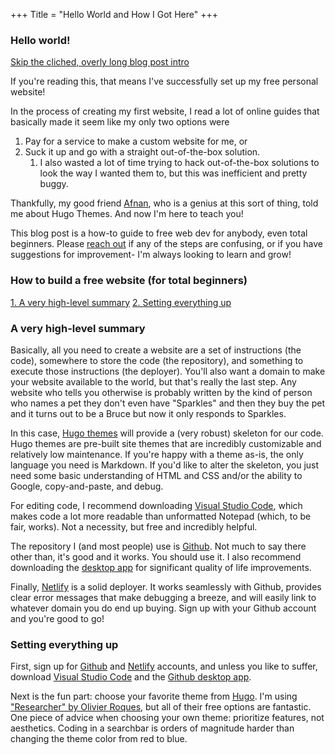 +++
Title = "Hello World and How I Got Here"
+++

### Hello world! 
[Skip the cliched, overly long blog post intro](#how-to-build-a-free-website-for-total-beginners)

If you're reading this, that means I've successfully set up my free personal website! 

In the process of creating my first website, I read a lot of online guides that basically made it seem like my only two options were
1. Pay for a service to make a custom website for me, or
2. Suck it up and go with a straight out-of-the-box solution.
   1. I also wasted a lot of time trying to hack out-of-the-box solutions to look the way I wanted them to, but this was inefficient and pretty buggy.

Thankfully, my good friend [Afnan](www.afnan.io), who is a genius at this sort of thing, told me about Hugo Themes. And now I'm here to teach you! 

This blog post is a how-to guide to free web dev for anybody, even total beginners. Please [reach out](mailto:robinzeng1@gmail.com) if any of the steps are confusing, or if you have suggestions for improvement- I'm always looking to learn and grow!

### How to build a free website (for total beginners)
[1. A very high-level summary](#a-very-high-level-summary)
[2. Setting everything up](#setting-everything-up)

### A very high-level summary

Basically, all you need to create a website are a set of instructions (the code), somewhere to store the code (the repository), and something to execute those instructions (the deployer). You'll also want a domain to make your website available to the world, but that's really the last step. Any website who tells you otherwise is probably written by the kind of person who names a pet they don't even have "Sparkles" and then they buy the pet and it turns out to be a Bruce but now it only responds to Sparkles. 

In this case, [Hugo themes](https://themes.gohugo.io/) will provide a (very robust) skeleton for our code. Hugo themes are pre-built site themes that are incredibly customizable and relatively low maintenance. If you're happy with a theme as-is, the only language you need is Markdown. If you'd like to alter the skeleton, you just need some basic understanding of HTML and CSS and/or the ability to Google, copy-and-paste, and debug.

For editing code, I recommend downloading [Visual Studio Code](https://code.visualstudio.com/), which makes code a lot more readable than unformatted Notepad (which, to be fair, works). Not a necessity, but free and incredibly helpful.

The repository I (and most people) use is [Github](https://github.com/). Not much to say there other than, it's good and it works. You should use it. I also recommend downloading the [desktop app](https://desktop.github.com/) for significant quality of life improvements.

Finally, [Netlify](https://www.netlify.com/) is a solid deployer. It works seamlessly with Github, provides clear error messages that make debugging a breeze, and will easily link to whatever domain you do end up buying. Sign up with your Github account and you're good to go! 


### Setting everything up

First, sign up for [Github](https://github.com/) and [Netlify](https://www.netlify.com/) accounts, and unless you like to suffer, download [Visual Studio Code](https://code.visualstudio.com/) and the [Github desktop app](https://desktop.github.com/).  

Next is the fun part: choose your favorite theme from [Hugo](https://themes.gohugo.io/). I'm using ["Researcher" by Olivier Roques](https://themes.gohugo.io/hugo-researcher/), but all of their free options are fantastic. One piece of advice when choosing your own theme: prioritize features, not aesthetics. Coding in a searchbar is orders of magnitude harder than changing the theme color from red to blue.  





### 





